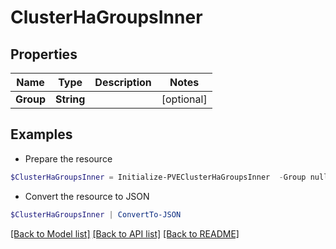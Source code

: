 # ClusterHaGroupsInner
## Properties

Name | Type | Description | Notes
------------ | ------------- | ------------- | -------------
**Group** | **String** |  | [optional] 

## Examples

- Prepare the resource
```powershell
$ClusterHaGroupsInner = Initialize-PVEClusterHaGroupsInner  -Group null
```

- Convert the resource to JSON
```powershell
$ClusterHaGroupsInner | ConvertTo-JSON
```

[[Back to Model list]](../README.md#documentation-for-models) [[Back to API list]](../README.md#documentation-for-api-endpoints) [[Back to README]](../README.md)


